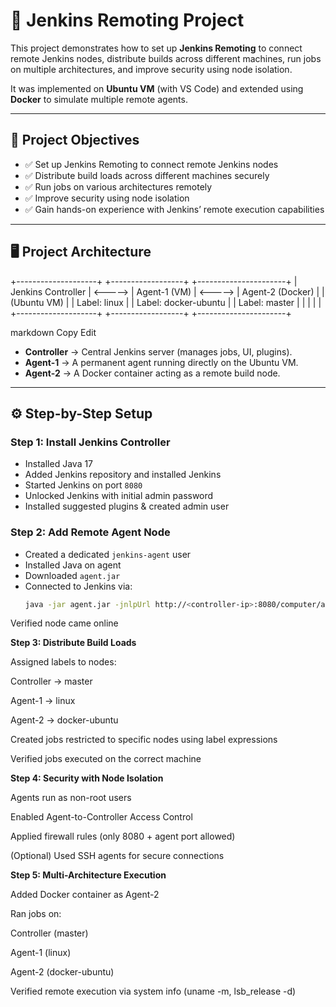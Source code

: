 # 🚀 Jenkins Remoting Project

This project demonstrates how to set up **Jenkins Remoting** to connect remote Jenkins nodes, distribute builds across different machines, run jobs on multiple architectures, and improve security using node isolation.  

It was implemented on **Ubuntu VM** (with VS Code) and extended using **Docker** to simulate multiple remote agents.

---

## 📌 Project Objectives
- ✅ Set up Jenkins Remoting to connect remote Jenkins nodes  
- ✅ Distribute build loads across different machines securely  
- ✅ Run jobs on various architectures remotely  
- ✅ Improve security using node isolation  
- ✅ Gain hands-on experience with Jenkins’ remote execution capabilities  

---

## 🖥️ Project Architecture

+--------------------+ +------------------+ +----------------------+
| Jenkins Controller | <-----> | Agent-1 (VM) | <-----> | Agent-2 (Docker) |
| (Ubuntu VM) | | Label: linux | | Label: docker-ubuntu |
| Label: master | | | | |
+--------------------+ +------------------+ +----------------------+

markdown
Copy
Edit

- **Controller** → Central Jenkins server (manages jobs, UI, plugins).  
- **Agent-1** → A permanent agent running directly on the Ubuntu VM.  
- **Agent-2** → A Docker container acting as a remote build node.  

---

## ⚙️ Step-by-Step Setup

### **Step 1: Install Jenkins Controller**
- Installed Java 17  
- Added Jenkins repository and installed Jenkins  
- Started Jenkins on port `8080`  
- Unlocked Jenkins with initial admin password  
- Installed suggested plugins & created admin user  

### **Step 2: Add Remote Agent Node**
- Created a dedicated `jenkins-agent` user  
- Installed Java on agent  
- Downloaded `agent.jar`  
- Connected to Jenkins via:
  ```bash
  java -jar agent.jar -jnlpUrl http://<controller-ip>:8080/computer/agent-1/jenkins-agent.jnlp -secret <secret-key> -workDir "/home/jenkins-agent"
Verified node came online

**Step 3: Distribute Build Loads**

Assigned labels to nodes:

Controller → master

Agent-1 → linux

Agent-2 → docker-ubuntu

Created jobs restricted to specific nodes using label expressions

Verified jobs executed on the correct machine

**Step 4: Security with Node Isolation**

Agents run as non-root users

Enabled Agent-to-Controller Access Control

Applied firewall rules (only 8080 + agent port allowed)

(Optional) Used SSH agents for secure connections

**Step 5: Multi-Architecture Execution**

Added Docker container as Agent-2

Ran jobs on:

Controller (master)

Agent-1 (linux)

Agent-2 (docker-ubuntu)

Verified remote execution via system info (uname -m, lsb_release -d)
